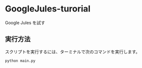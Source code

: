 # GoogleJules-turorial
Google Jules を試す

## 実行方法

スクリプトを実行するには、ターミナルで次のコマンドを実行します。

```bash
python main.py
```

